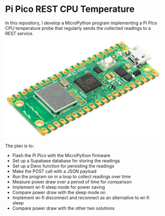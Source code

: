 # Pi Pico REST CPU Temperature

In this repository, I develop a MicroPython program implementing a Pi Pico CPU
temperature probe that regularly sends the collected readings to a REST service.

![](pi-pico-w.png)

The plan is to:

- Flash the Pi Pico with the MicroPython firmware
- Set up a Supabase database for storing the readings
- Set up a Deno function for persisting the readings
- Make the POST call with a JSON payload
- Run the program on in a loop to collect readings over time
- Measure power draw over a period of time for comparison
- Implement wi-fi sleep mode for power saving
- Compare power draw with the sleep mode on
- Implement wi-fi disconnect and reconnect as an alternative to wi-fi sleep
- Compare power draw with the other two solutions
